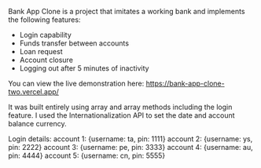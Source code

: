 Bank App Clone is a project that imitates a working bank and implements the following features:
* Login capability
* Funds transfer between accounts
* Loan request
* Account closure
* Logging out after 5 minutes of inactivity

You can view the live demonstration here: https://bank-app-clone-two.vercel.app/

It was built entirely using array and array methods including the login feature.
I used the Internationalization API to set the date and account balance currency.

Login details:
account 1: {username: ta, pin: 1111}
account 2: {username: ys, pin: 2222}
account 3: {username: pe, pin: 3333}
account 4: {username: au, pin: 4444}
account 5: {username: cn, pin: 5555}
